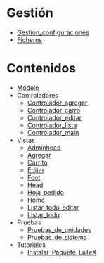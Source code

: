 # Gestión #
  * [Gestion\_configuraciones](Gestion_configuraciones.md)
  * [Ficheros](Ficheros.md)

# Contenidos #
  * [Modelo](Modelo.md)
  * Controladores
    * [Controlador\_agregar](Controlador_agregar.md)
    * [Controlador\_carro](Controlador_carro.md)
    * [Controlador\_editar](Controlador_editar.md)
    * [Controlador\_lista](Controlador_lista.md)
    * [Controlador\_main](Controlador_main.md)
  * Vistas
    * [Adminhead](Adminhead.md)
    * [Agregar](Agregar.md)
    * [Carrito](Carrito.md)
    * [Editar](Editar.md)
    * [Foot](Foot.md)
    * [Head](Head.md)
    * [Hoja\_pedido](Hoja_pedido.md)
    * [Home](Home.md)
    * [Listar\_todo\_editar](Listar_todo_editar.md)
    * [Listar\_todo](Listar_todo.md)
  * Pruebas
    * [Pruebas\_de\_unidades](Pruebas_de_unidades.md)
    * [Pruebas\_de\_sistema](Pruebas_de_sistema.md)
  * Tutoriales
    * [Instalar\_Paquete\_LaTeX](Instalar_Paquete_LaTeX.md)